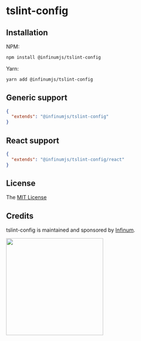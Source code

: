# tslint-config

## Installation

NPM:
```bash
npm install @infinumjs/tslint-config
```

Yarn:
```bash
yarn add @infinumjs/tslint-config
```

## Generic support

```json
{
  "extends": "@infinumjs/tslint-config"
}
```

## React support

```json
{
  "extends": "@infinumjs/tslint-config/react"
}
```

## License

The [MIT License](LICENSE)

## Credits

tslint-config is maintained and sponsored by
[Infinum](http://www.infinum.co).

<img src="https://infinum.co/infinum.png" width="264">
